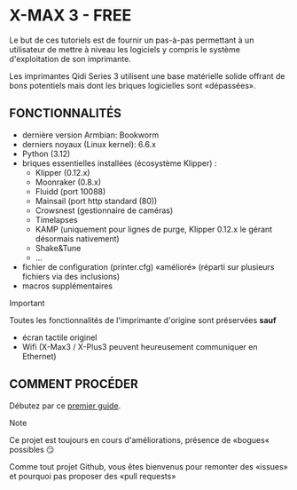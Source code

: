 # X-MAX 3 - FREE

Le but de ces tutoriels est de fournir un pas-à-pas permettant à un utilisateur de mettre à niveau les logiciels y compris le système d'exploitation de son imprimante.

Les imprimantes Qidi Series 3 utilisent une base matérielle solide offrant de bons potentiels mais dont les briques logicielles sont «dépassées».

## FONCTIONNALITÉS

- dernière version Armbian: Bookworm
- derniers noyaux (Linux kernel): 6.6.x
- Python (3.12)
- briques essentielles installées (écosystème Klipper) :
  - Klipper (0.12.x)
  - Moonraker (0.8.x)
  - Fluidd (port 10088)
  - Mainsail (port http standard (80))
  - Crowsnest (gestionnaire de caméras)
  - Timelapses
  - KAMP (uniquement pour lignes de purge, Klipper 0.12.x le gérant désormais nativement)
  - Shake&Tune
  - …
- fichier de configuration (printer.cfg) «amélioré» (réparti sur plusieurs fichiers via des inclusions)
- macros supplémentaires

> [!IMPORTANT]
>
> Toutes les fonctionnalités de l'imprimante d'origine sont préservées **sauf**
> - écran tactile originel
> - Wifi (X-Max3 / X-Plus3 peuvent heureusement communiquer en Ethernet)

## COMMENT PROCÉDER

Débutez par ce [premier guide](./Mise-a-jour/installation-OS.md).

> [!NOTE]
> Ce projet est toujours en cours d'améliorations, présence de «bogues« possibles 😏
> 
> Comme tout projet Github, vous êtes bienvenus pour remonter des «issues» et pourquoi pas proposer des «pull requests»
> 


